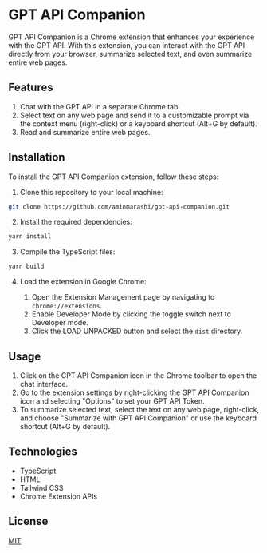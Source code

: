 # GPT API Companion

GPT API Companion is a Chrome extension that enhances your experience with the GPT API. With this extension, you can interact with the GPT API directly from your browser, summarize selected text, and even summarize entire web pages.

## Features

1. Chat with the GPT API in a separate Chrome tab.
2. Select text on any web page and send it to a customizable prompt via the context menu (right-click) or a keyboard shortcut (Alt+G by default).
3. Read and summarize entire web pages.

## Installation

To install the GPT API Companion extension, follow these steps:

1. Clone this repository to your local machine:

```bash
git clone https://github.com/aminmarashi/gpt-api-companion.git
```

2. Install the required dependencies:

```bash
yarn install
```

3. Compile the TypeScript files:

```bash
yarn build
```

4. Load the extension in Google Chrome:

    1. Open the Extension Management page by navigating to `chrome://extensions`.
    2. Enable Developer Mode by clicking the toggle switch next to Developer mode.
    3. Click the LOAD UNPACKED button and select the `dist` directory.

## Usage

1. Click on the GPT API Companion icon in the Chrome toolbar to open the chat interface.
2. Go to the extension settings by right-clicking the GPT API Companion icon and selecting "Options" to set your GPT API Token.
3. To summarize selected text, select the text on any web page, right-click, and choose "Summarize with GPT API Companion" or use the keyboard shortcut (Alt+G by default).

## Technologies

- TypeScript
- HTML
- Tailwind CSS
- Chrome Extension APIs

## License

[MIT](LICENSE)

